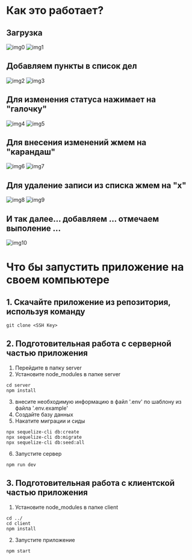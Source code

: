 # Как это работает?

## Загрузка

<img src='./client/src/shared/image/image_0.png' alt='img0' />
<img src='./client/src/shared/image/image_1.png' alt='img1' />

## Добавляем пункты в список дел

<img src='./client/src/shared/image/image_2.png' alt='img2' />
<img src='./client/src/shared/image/image_3.png' alt='img3' />

## Для изменения статуса нажимает на "галочку"

<img src='./client/src/shared/image/image_4.png' alt='img4' />
<img src='./client/src/shared/image/image_5.png' alt='img5' />

## Для внесения изменений жмем на "карандаш"

<img src='./client/src/shared/image/image_6.png' alt='img6' />
<img src='./client/src/shared/image/image_7.png' alt='img7' />

## Для удаление записи из списка жмем на "x"

<img src='./client/src/shared/image/image_8.png' alt='img8' />
<img src='./client/src/shared/image/image_9.png' alt='img9' />

## И так далее... добавляем ... отмечаем выполение ...

<img src='./client/src/shared/image/image_10.png' alt='img10' />


#  Что бы запустить приложение на своем компьютере


## 1. Скачайте приложение из репозитория, используя команду

```
git clone <SSH Key>
```

## 2. Подготовительная работа с серверной частью приложения

1. Перейдите в папку server
2. Установите node_modules в папке server

```
cd server
npm install
```

3. внесите необходимую информацию в файл '.env' по шаблону из файла '.env.example'
4. Создайте базу данных
5. Накатите миграции и сиды

```
npx sequelize-cli db:create
npx sequelize-cli db:migrate
npx sequelize-cli db:seed:all
```

6. Запустите сервер

```
npm run dev
```

## 3. Подготовительная работа с клиентской частью приложения

1. Установите node_modules в папке client

```
cd ../
cd client
npm install
```

2. Запустите приложение

```
npm start
```
